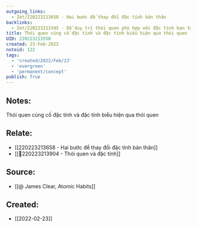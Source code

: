 ```yaml
---
outgoing_links:
  - Zet/220223213658 - Hai bước để thay đổi đặc tính bản thân
backlinks:
  - Zet/220223213345 - Dễ duy trì thói quen phù hợp với đặc tính bạn tự hào
title: Thói quen củng cố đặc tính và đặc tính biểu hiện qua thói quen
UID: 220223213558
created: 23-Feb-2022
noteid: 122
tags:
  - 'created/2022/Feb/23'
  - 'evergreen'
  - 'permanent/concept'
publish: True
---
```

## Notes:
Thói quen củng cố đặc tính và đặc tính biểu hiện qua thói quen

## Relate:
- [[220223213658 - Hai bước để thay đổi đặc tính bản thân]]
- [[💬220223213904 - Thói quen và đặc tính]]

## Source:
- [[@ James Clear, Atomic Habits]]




## Created:
- [[2022-02-23]]
